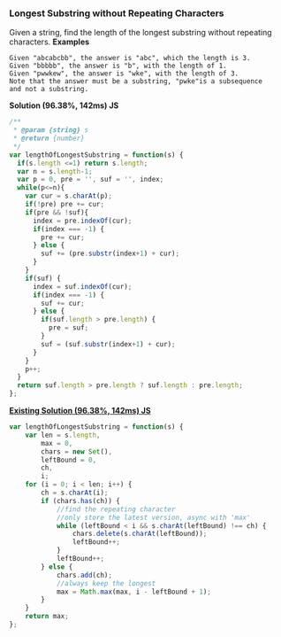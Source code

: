 ### Longest Substring without Repeating Characters
Given a string, find the length of the longest substring without repeating characters.
**Examples**
```
Given "abcabcbb", the answer is "abc", which the length is 3.
Given "bbbbb", the answer is "b", with the length of 1.
Given "pwwkew", the answer is "wke", with the length of 3. 
Note that the answer must be a substring, "pwke"is a subsequence 
and not a substring.
```
**Solution (96.38%, 142ms) JS**
```js
/**
 * @param {string} s
 * @return {number}
 */
var lengthOfLongestSubstring = function(s) {
  if(s.length <=1) return s.length;
  var n = s.length-1;
  var p = 0, pre = '', suf = '', index;
  while(p<=n){
    var cur = s.charAt(p);
    if(!pre) pre += cur;
    if(pre && !suf){
      index = pre.indexOf(cur);
      if(index === -1) {
        pre += cur;
      } else {
        suf += (pre.substr(index+1) + cur);
      }
    }
    if(suf) {
      index = suf.indexOf(cur);
      if(index === -1) {
        suf += cur;
      } else {
        if(suf.length > pre.length) {
          pre = suf;
        }
        suf = (suf.substr(index+1) + cur);
      }
    }
    p++;
  }
  return suf.length > pre.length ? suf.length : pre.length;
};
```
[**Existing Solution (96.38%, 142ms) JS**](https://github.com/paopao2/leetcode-js/blob/master/Longest%20Substring%20Without%20Repeating%20Characters.js)
```js
var lengthOfLongestSubstring = function(s) {
    var len = s.length,
        max = 0,
        chars = new Set(),
        leftBound = 0,
        ch,
        i;
    for (i = 0; i < len; i++) {
        ch = s.charAt(i);
        if (chars.has(ch)) {
            //find the repeating character
            //only store the latest version, async with 'max'
            while (leftBound < i && s.charAt(leftBound) !== ch) {
                chars.delete(s.charAt(leftBound));
                leftBound++;
            }  
            leftBound++;
        } else {
            chars.add(ch);
            //always keep the longest
            max = Math.max(max, i - leftBound + 1);
        }
    }
    return max;
};
```

